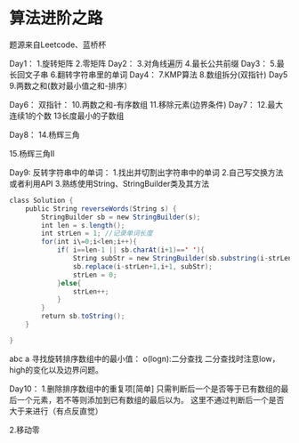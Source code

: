 # 算法进阶之路


题源来自Leetcode、蓝桥杯

Day1：
1.旋转矩阵
2.零矩阵
Day2：
3.对角线遍历
4.最长公共前缀
Day3：
5.最长回文子串
6.翻转字符串里的单词
Day4：
7.KMP算法
8.数组拆分(双指针)
Day5
9.两数之和(数对最小值之和-排序）

Day6：
双指针：
10.两数之和-有序数组
11.移除元素(边界条件)
Day7：
12.最大连续1的个数
13长度最小的子数组

Day8：
14.杨辉三角

15.杨辉三角II

Day9:
反转字符串中的单词：
1.找出并切割出字符串中的单词
2.自己写交换方法或者利用API
3.熟练使用String、StringBuilder类及其方法
```java
class Solution {
    public String reverseWords(String s) {
        StringBuilder sb = new StringBuilder(s);
        int len = s.length();
        int strLen = 1; //记录单词长度
        for(int i\=0;i<len;i++){
            if( i==len-1 || sb.charAt(i+1)==' '){
                String subStr = new StringBuilder(sb.substring(i-strLen+1,i+1)).reverse().toString();
                sb.replace(i-strLen+1,i+1, subStr);
                strLen = 0;
            }else{
                strLen++;
            }
        }
        return sb.toString();
    }

}

```
abc a
寻找旋转排序数组中的最小值：
o(logn):二分查找
二分查找时注意low，high的变化以及边界问题。

Day10：
1.删除排序数组中的重复项[简单]
只需判断后一个是否等于已有数组的最后一个元素，若不等则添加到已有数组的最后以为。
这里不通过判断后一个是否大于来进行（有点反直觉）

2.移动零

















